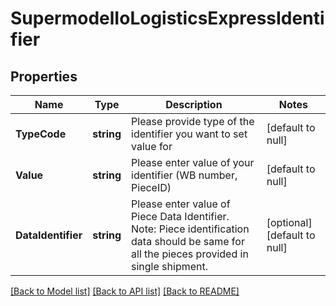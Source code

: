 # SupermodelIoLogisticsExpressIdentifier

## Properties
Name | Type | Description | Notes
------------ | ------------- | ------------- | -------------
**TypeCode** | **string** | Please provide type of the identifier you want to set value for | [default to null]
**Value** | **string** | Please enter value of your identifier (WB number, PieceID) | [default to null]
**DataIdentifier** | **string** | Please enter value of Piece Data Identifier. Note: Piece identification data should be same for all the pieces provided in single shipment. | [optional] [default to null]

[[Back to Model list]](../README.md#documentation-for-models) [[Back to API list]](../README.md#documentation-for-api-endpoints) [[Back to README]](../README.md)

